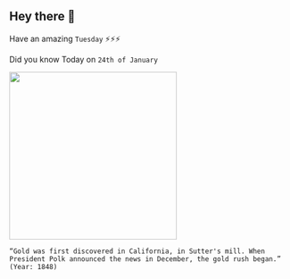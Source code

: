 ## Hey there 👋
Have an amazing `Tuesday` ⚡⚡⚡

Did you know Today on `24th of January`
 
 [<img src="https://i.pinimg.com/564x/f7/cf/48/f7cf4804e7a66efbcba59db85ef7f8fb--gold-rush-marshalls.jpg" width="300" />](https://en.wikipedia.org/wiki/California_Gold_Rush) 
 ```
“Gold was first discovered in California, in Sutter's mill. When President Polk announced the news in December, the gold rush began.” (Year: 1848)
```

